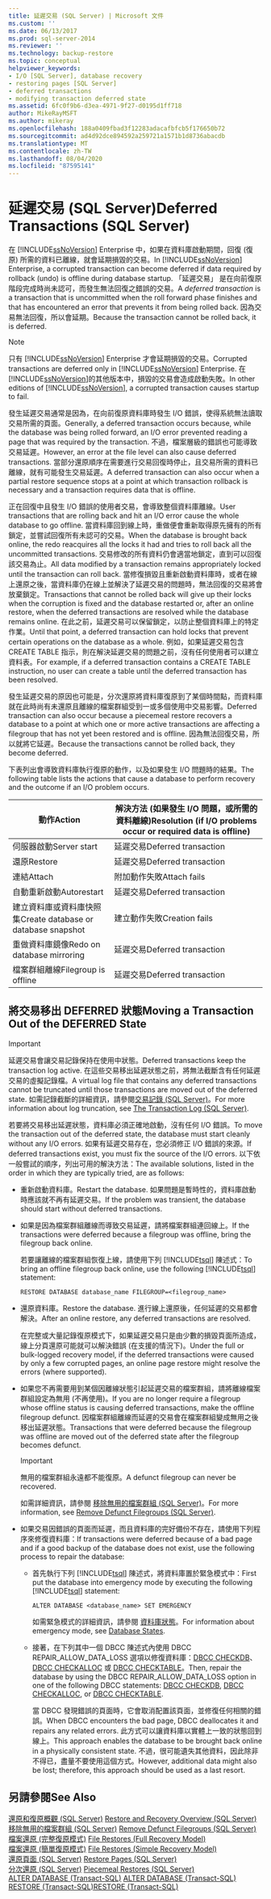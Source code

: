 ```yaml
---
title: 延遲交易 (SQL Server) | Microsoft 文件
ms.custom: ''
ms.date: 06/13/2017
ms.prod: sql-server-2014
ms.reviewer: ''
ms.technology: backup-restore
ms.topic: conceptual
helpviewer_keywords:
- I/O [SQL Server], database recovery
- restoring pages [SQL Server]
- deferred transactions
- modifying transaction deferred state
ms.assetid: 6fc0f9b6-d3ea-4971-9f27-d0195d1ff718
author: MikeRayMSFT
ms.author: mikeray
ms.openlocfilehash: 188a0409fbad3f12283adacafbfcb5f176650b72
ms.sourcegitcommit: ad4d92dce894592a259721a1571b1d8736abacdb
ms.translationtype: MT
ms.contentlocale: zh-TW
ms.lasthandoff: 08/04/2020
ms.locfileid: "87595141"
---
```

# <a name="deferred-transactions-sql-server"></a><span data-ttu-id="63191-102">延遲交易 (SQL Server)</span><span class="sxs-lookup"><span data-stu-id="63191-102">Deferred Transactions (SQL Server)</span></span>
  <span data-ttu-id="63191-103">在 [!INCLUDE[ssNoVersion](../../includes/ssnoversion-md.md)] Enterprise 中，如果在資料庫啟動期間，回復 (復原) 所需的資料已離線，就會延期損毀的交易。</span><span class="sxs-lookup"><span data-stu-id="63191-103">In [!INCLUDE[ssNoVersion](../../includes/ssnoversion-md.md)] Enterprise, a corrupted transaction can become deferred if data required by rollback (undo) is offline during database startup.</span></span> <span data-ttu-id="63191-104">「延遲交易」  是在向前復原階段完成時尚未認可，而發生無法回復之錯誤的交易。</span><span class="sxs-lookup"><span data-stu-id="63191-104">A *deferred transaction* is a transaction that is uncommitted when the roll forward phase finishes and that has encountered an error that prevents it from being rolled back.</span></span> <span data-ttu-id="63191-105">因為交易無法回復，所以會延期。</span><span class="sxs-lookup"><span data-stu-id="63191-105">Because the transaction cannot be rolled back, it is deferred.</span></span>  
  
> [!NOTE]  
>  <span data-ttu-id="63191-106">只有 [!INCLUDE[ssNoVersion](../../includes/ssnoversion-md.md)] Enterprise 才會延期損毀的交易。</span><span class="sxs-lookup"><span data-stu-id="63191-106">Corrupted transactions are deferred only in [!INCLUDE[ssNoVersion](../../includes/ssnoversion-md.md)] Enterprise.</span></span> <span data-ttu-id="63191-107">在 [!INCLUDE[ssNoVersion](../../includes/ssnoversion-md.md)]的其他版本中，損毀的交易會造成啟動失敗。</span><span class="sxs-lookup"><span data-stu-id="63191-107">In other editions of [!INCLUDE[ssNoVersion](../../includes/ssnoversion-md.md)], a corrupted transaction causes startup to fail.</span></span>  
  
 <span data-ttu-id="63191-108">發生延遲交易通常是因為，在向前復原資料庫時發生 I/O 錯誤，使得系統無法讀取交易所需的頁面。</span><span class="sxs-lookup"><span data-stu-id="63191-108">Generally, a deferred transaction occurs because, while the database was being rolled forward, an I/O error prevented reading a page that was required by the transaction.</span></span> <span data-ttu-id="63191-109">不過，檔案層級的錯誤也可能導致交易延遲。</span><span class="sxs-lookup"><span data-stu-id="63191-109">However, an error at the file level can also cause deferred transactions.</span></span> <span data-ttu-id="63191-110">當部分還原順序在需要進行交易回復時停止，且交易所需的資料已離線，就有可能發生交易延遲。</span><span class="sxs-lookup"><span data-stu-id="63191-110">A deferred transaction can also occur when a partial restore sequence stops at a point at which transaction rollback is necessary and a transaction requires data that is offline.</span></span>  
  
 <span data-ttu-id="63191-111">正在回復中且發生 I/O 錯誤的使用者交易，會導致整個資料庫離線。</span><span class="sxs-lookup"><span data-stu-id="63191-111">User transactions that are rolling back and hit an I/O error cause the whole database to go offline.</span></span> <span data-ttu-id="63191-112">當資料庫回到線上時，重做便會重新取得原先擁有的所有鎖定，並嘗試回復所有未認可的交易。</span><span class="sxs-lookup"><span data-stu-id="63191-112">When the database is brought back online, the redo reacquires all the locks it had and tries to roll back all the uncommitted transactions.</span></span> <span data-ttu-id="63191-113">交易修改的所有資料仍會適當地鎖定，直到可以回復該交易為止。</span><span class="sxs-lookup"><span data-stu-id="63191-113">All data modified by a transaction remains appropriately locked until the transaction can roll back.</span></span> <span data-ttu-id="63191-114">當修復損毀且重新啟動資料庫時，或者在線上還原之後，當資料庫仍在線上並解決了延遲交易的問題時，無法回復的交易將會放棄鎖定。</span><span class="sxs-lookup"><span data-stu-id="63191-114">Transactions that cannot be rolled back will give up their locks when the corruption is fixed and the database restarted or, after an online restore, when the deferred transactions are resolved while the database remains online.</span></span> <span data-ttu-id="63191-115">在此之前，延遲交易可以保留鎖定，以防止整個資料庫上的特定作業。</span><span class="sxs-lookup"><span data-stu-id="63191-115">Until that point, a deferred transaction can hold locks that prevent certain operations on the database as a whole.</span></span> <span data-ttu-id="63191-116">例如，如果延遲交易包含 CREATE TABLE 指示，則在解決延遲交易的問題之前，沒有任何使用者可以建立資料表。</span><span class="sxs-lookup"><span data-stu-id="63191-116">For example, if a deferred transaction contains a CREATE TABLE instruction, no user can create a table until the deferred transaction has been resolved.</span></span>  
  
 <span data-ttu-id="63191-117">發生延遲交易的原因也可能是，分次還原將資料庫復原到了某個時間點，而資料庫就在此時尚有未還原且離線的檔案群組受到一或多個使用中交易影響。</span><span class="sxs-lookup"><span data-stu-id="63191-117">Deferred transaction can also occur because a piecemeal restore recovers a database to a point at which one or more active transactions are affecting a filegroup that has not yet been restored and is offline.</span></span> <span data-ttu-id="63191-118">因為無法回復交易，所以就將它延遲。</span><span class="sxs-lookup"><span data-stu-id="63191-118">Because the transactions cannot be rolled back, they become deferred.</span></span>  
  
 <span data-ttu-id="63191-119">下表列出會導致資料庫執行復原的動作，以及如果發生 I/O 問題時的結果。</span><span class="sxs-lookup"><span data-stu-id="63191-119">The following table lists the actions that cause a database to perform recovery and the outcome if an I/O problem occurs.</span></span>  
  
|<span data-ttu-id="63191-120">動作</span><span class="sxs-lookup"><span data-stu-id="63191-120">Action</span></span>|<span data-ttu-id="63191-121">解決方法 (如果發生 I/O 問題，或所需的資料離線)</span><span class="sxs-lookup"><span data-stu-id="63191-121">Resolution (if I/O problems occur or required data is offline)</span></span>|  
|------------|-----------------------------------------------------------------------|  
|<span data-ttu-id="63191-122">伺服器啟動</span><span class="sxs-lookup"><span data-stu-id="63191-122">Server start</span></span>|<span data-ttu-id="63191-123">延遲交易</span><span class="sxs-lookup"><span data-stu-id="63191-123">Deferred transaction</span></span>|  
|<span data-ttu-id="63191-124">還原</span><span class="sxs-lookup"><span data-stu-id="63191-124">Restore</span></span>|<span data-ttu-id="63191-125">延遲交易</span><span class="sxs-lookup"><span data-stu-id="63191-125">Deferred transaction</span></span>|  
|<span data-ttu-id="63191-126">連結</span><span class="sxs-lookup"><span data-stu-id="63191-126">Attach</span></span>|<span data-ttu-id="63191-127">附加動作失敗</span><span class="sxs-lookup"><span data-stu-id="63191-127">Attach fails</span></span>|  
|<span data-ttu-id="63191-128">自動重新啟動</span><span class="sxs-lookup"><span data-stu-id="63191-128">Autorestart</span></span>|<span data-ttu-id="63191-129">延遲交易</span><span class="sxs-lookup"><span data-stu-id="63191-129">Deferred transaction</span></span>|  
|<span data-ttu-id="63191-130">建立資料庫或資料庫快照集</span><span class="sxs-lookup"><span data-stu-id="63191-130">Create database or database snapshot</span></span>|<span data-ttu-id="63191-131">建立動作失敗</span><span class="sxs-lookup"><span data-stu-id="63191-131">Creation fails</span></span>|  
|<span data-ttu-id="63191-132">重做資料庫鏡像</span><span class="sxs-lookup"><span data-stu-id="63191-132">Redo on database mirroring</span></span>|<span data-ttu-id="63191-133">延遲交易</span><span class="sxs-lookup"><span data-stu-id="63191-133">Deferred transaction</span></span>|  
|<span data-ttu-id="63191-134">檔案群組離線</span><span class="sxs-lookup"><span data-stu-id="63191-134">Filegroup is offline</span></span>|<span data-ttu-id="63191-135">延遲交易</span><span class="sxs-lookup"><span data-stu-id="63191-135">Deferred transaction</span></span>|  
  
## <a name="moving-a-transaction-out-of-the-deferred-state"></a><span data-ttu-id="63191-136">將交易移出 DEFERRED 狀態</span><span class="sxs-lookup"><span data-stu-id="63191-136">Moving a Transaction Out of the DEFERRED State</span></span>  
  
> [!IMPORTANT]  
>  <span data-ttu-id="63191-137">延遲交易會讓交易記錄保持在使用中狀態。</span><span class="sxs-lookup"><span data-stu-id="63191-137">Deferred transactions keep the transaction log active.</span></span> <span data-ttu-id="63191-138">在這些交易移出延遲狀態之前，將無法截斷含有任何延遲交易的虛擬記錄檔。</span><span class="sxs-lookup"><span data-stu-id="63191-138">A virtual log file that contains any deferred transactions cannot be truncated until those transactions are moved out of the deferred state.</span></span> <span data-ttu-id="63191-139">如需記錄截斷的詳細資訊，請參閱[交易記錄 &#40;SQL Server&#41;](../logs/the-transaction-log-sql-server.md)。</span><span class="sxs-lookup"><span data-stu-id="63191-139">For more information about log truncation, see [The Transaction Log &#40;SQL Server&#41;](../logs/the-transaction-log-sql-server.md).</span></span>  
  
 <span data-ttu-id="63191-140">若要將交易移出延遲狀態，資料庫必須正確地啟動，沒有任何 I/O 錯誤。</span><span class="sxs-lookup"><span data-stu-id="63191-140">To move the transaction out of the deferred state, the database must start cleanly without any I/O errors.</span></span> <span data-ttu-id="63191-141">如果有延遲交易存在，您必須修正 I/O 錯誤的來源。</span><span class="sxs-lookup"><span data-stu-id="63191-141">If deferred transactions exist, you must fix the source of the I/O errors.</span></span> <span data-ttu-id="63191-142">以下依一般嘗試的順序，列出可用的解決方法：</span><span class="sxs-lookup"><span data-stu-id="63191-142">The available solutions, listed in the order in which they are typically tried, are as follows:</span></span>  
  
-   <span data-ttu-id="63191-143">重新啟動資料庫。</span><span class="sxs-lookup"><span data-stu-id="63191-143">Restart the database.</span></span> <span data-ttu-id="63191-144">如果問題是暫時性的，資料庫啟動時應該就不再有延遲交易。</span><span class="sxs-lookup"><span data-stu-id="63191-144">If the problem was transient, the database should start without deferred transactions.</span></span>  
  
-   <span data-ttu-id="63191-145">如果是因為檔案群組離線而導致交易延遲，請將檔案群組連回線上。</span><span class="sxs-lookup"><span data-stu-id="63191-145">If the transactions were deferred because a filegroup was offline, bring the filegroup back online.</span></span>  
  
     <span data-ttu-id="63191-146">若要讓離線的檔案群組恢復上線，請使用下列 [!INCLUDE[tsql](../../includes/tsql-md.md)] 陳述式：</span><span class="sxs-lookup"><span data-stu-id="63191-146">To bring an offline filegroup back online, use the following [!INCLUDE[tsql](../../includes/tsql-md.md)] statement:</span></span>  
  
    ```  
    RESTORE DATABASE database_name FILEGROUP=<filegroup_name>  
    ```  
  
-   <span data-ttu-id="63191-147">還原資料庫。</span><span class="sxs-lookup"><span data-stu-id="63191-147">Restore the database.</span></span> <span data-ttu-id="63191-148">進行線上還原後，任何延遲的交易都會解決。</span><span class="sxs-lookup"><span data-stu-id="63191-148">After an online restore, any deferred transactions are resolved.</span></span>  
  
     <span data-ttu-id="63191-149">在完整或大量記錄復原模式下，如果延遲交易只是由少數的損毀頁面所造成，線上分頁還原可能就可以解決錯誤 (在支援的情況下)。</span><span class="sxs-lookup"><span data-stu-id="63191-149">Under the full or bulk-logged recovery model, if the deferred transactions were caused by only a few corrupted pages, an online page restore might resolve the errors (where supported).</span></span>  
  
-   <span data-ttu-id="63191-150">如果您不再需要用到某個因離線狀態引起延遲交易的檔案群組，請將離線檔案群組設定為無用 (不再使用)。</span><span class="sxs-lookup"><span data-stu-id="63191-150">If you are no longer require a filegroup whose offline status is causing deferred transactions, make the offline filegroup defunct.</span></span> <span data-ttu-id="63191-151">因檔案群組離線而延遲的交易會在檔案群組變成無用之後移出延遲狀態。</span><span class="sxs-lookup"><span data-stu-id="63191-151">Transactions that were deferred because the filegroup was offline are moved out of the deferred state after the filegroup becomes defunct.</span></span>  
  
    > [!IMPORTANT]  
    >  <span data-ttu-id="63191-152">無用的檔案群組永遠都不能復原。</span><span class="sxs-lookup"><span data-stu-id="63191-152">A defunct filegroup can never be recovered.</span></span>  
  
     <span data-ttu-id="63191-153">如需詳細資訊，請參閱 [移除無用的檔案群組 &#40;SQL Server&#41;](remove-defunct-filegroups-sql-server.md)。</span><span class="sxs-lookup"><span data-stu-id="63191-153">For more information, see [Remove Defunct Filegroups &#40;SQL Server&#41;](remove-defunct-filegroups-sql-server.md).</span></span>  
  
-   <span data-ttu-id="63191-154">如果交易因錯誤的頁面而延遲，而且資料庫的完好備份不存在，請使用下列程序來修復資料庫：</span><span class="sxs-lookup"><span data-stu-id="63191-154">If transactions were deferred because of a bad page and if a good backup of the database does not exist, use the following process to repair the database:</span></span>  
  
    -   <span data-ttu-id="63191-155">首先執行下列 [!INCLUDE[tsql](../../includes/tsql-md.md)] 陳述式，將資料庫置於緊急模式中：</span><span class="sxs-lookup"><span data-stu-id="63191-155">First put the database into emergency mode by executing the following [!INCLUDE[tsql](../../includes/tsql-md.md)] statement:</span></span>  
  
        ```  
        ALTER DATABASE <database_name> SET EMERGENCY  
        ```  
  
         <span data-ttu-id="63191-156">如需緊急模式的詳細資訊，請參閱 [資料庫狀態](../databases/database-states.md)。</span><span class="sxs-lookup"><span data-stu-id="63191-156">For information about emergency mode, see [Database States](../databases/database-states.md).</span></span>  
  
    -   <span data-ttu-id="63191-157">接著，在下列其中一個 DBCC 陳述式內使用 DBCC REPAIR_ALLOW_DATA_LOSS 選項以修復資料庫：[DBCC CHECKDB](/sql/t-sql/database-console-commands/dbcc-checkdb-transact-sql)、[DBCC CHECKALLOC](/sql/t-sql/database-console-commands/dbcc-checkalloc-transact-sql) 或 [DBCC CHECKTABLE](/sql/t-sql/database-console-commands/dbcc-checktable-transact-sql)。</span><span class="sxs-lookup"><span data-stu-id="63191-157">Then, repair the database by using the DBCC REPAIR_ALLOW_DATA_LOSS option in one of the following DBCC statements: [DBCC CHECKDB](/sql/t-sql/database-console-commands/dbcc-checkdb-transact-sql), [DBCC CHECKALLOC](/sql/t-sql/database-console-commands/dbcc-checkalloc-transact-sql), or [DBCC CHECKTABLE](/sql/t-sql/database-console-commands/dbcc-checktable-transact-sql).</span></span>  
  
         <span data-ttu-id="63191-158">當 DBCC 發現錯誤的頁面時，它會取消配置該頁面，並修復任何相關的錯誤。</span><span class="sxs-lookup"><span data-stu-id="63191-158">When DBCC encounters the bad page, DBCC deallocates it and repairs any related errors.</span></span> <span data-ttu-id="63191-159">此方式可以讓資料庫以實體上一致的狀態回到線上。</span><span class="sxs-lookup"><span data-stu-id="63191-159">This approach enables the database to be brought back online in a physically consistent state.</span></span> <span data-ttu-id="63191-160">不過，很可能遺失其他資料，因此除非不得已，盡量不要使用這個方式。</span><span class="sxs-lookup"><span data-stu-id="63191-160">However, additional data might also be lost; therefore, this approach should be used as a last resort.</span></span>  
  
## <a name="see-also"></a><span data-ttu-id="63191-161">另請參閱</span><span class="sxs-lookup"><span data-stu-id="63191-161">See Also</span></span>  
 <span data-ttu-id="63191-162">[還原和復原概觀 &#40;SQL Server&#41;](restore-and-recovery-overview-sql-server.md) </span><span class="sxs-lookup"><span data-stu-id="63191-162">[Restore and Recovery Overview &#40;SQL Server&#41;](restore-and-recovery-overview-sql-server.md) </span></span>  
 <span data-ttu-id="63191-163">[移除無用的檔案群組 &#40;SQL Server&#41;](remove-defunct-filegroups-sql-server.md) </span><span class="sxs-lookup"><span data-stu-id="63191-163">[Remove Defunct Filegroups &#40;SQL Server&#41;](remove-defunct-filegroups-sql-server.md) </span></span>  
 <span data-ttu-id="63191-164">[檔案還原 &#40;完整復原模式&#41;](file-restores-full-recovery-model.md) </span><span class="sxs-lookup"><span data-stu-id="63191-164">[File Restores &#40;Full Recovery Model&#41;](file-restores-full-recovery-model.md) </span></span>  
 <span data-ttu-id="63191-165">[檔案還原 &#40;簡單復原模式&#41;](file-restores-simple-recovery-model.md) </span><span class="sxs-lookup"><span data-stu-id="63191-165">[File Restores &#40;Simple Recovery Model&#41;](file-restores-simple-recovery-model.md) </span></span>  
 <span data-ttu-id="63191-166">[還原頁面 &#40;SQL Server&#41;](restore-pages-sql-server.md) </span><span class="sxs-lookup"><span data-stu-id="63191-166">[Restore Pages &#40;SQL Server&#41;](restore-pages-sql-server.md) </span></span>  
 <span data-ttu-id="63191-167">[分次還原 &#40;SQL Server&#41;](piecemeal-restores-sql-server.md) </span><span class="sxs-lookup"><span data-stu-id="63191-167">[Piecemeal Restores &#40;SQL Server&#41;](piecemeal-restores-sql-server.md) </span></span>  
 <span data-ttu-id="63191-168">[ALTER DATABASE &#40;Transact-SQL&#41;](/sql/t-sql/statements/alter-database-transact-sql) </span><span class="sxs-lookup"><span data-stu-id="63191-168">[ALTER DATABASE &#40;Transact-SQL&#41;](/sql/t-sql/statements/alter-database-transact-sql) </span></span>  
 [<span data-ttu-id="63191-169">RESTORE &#40;Transact-SQL&#41;</span><span class="sxs-lookup"><span data-stu-id="63191-169">RESTORE &#40;Transact-SQL&#41;</span></span>](/sql/t-sql/statements/restore-statements-transact-sql)  
  
  
